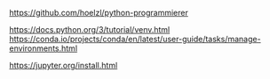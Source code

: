 https://github.com/hoelzl/python-programmierer

https://docs.python.org/3/tutorial/venv.html
https://conda.io/projects/conda/en/latest/user-guide/tasks/manage-environments.html

https://jupyter.org/install.html
